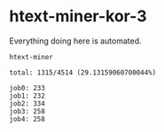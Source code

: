# htext-miner-kor-3

Everything doing here is automated.

```
htext-miner

total: 1315/4514 (29.13159060700044%)

job0: 233
job1: 232
job2: 334
job3: 258
job4: 258
```